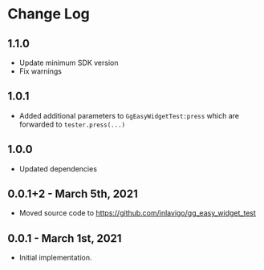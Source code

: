 # Change Log

## 1.1.0

- Update minimum SDK version
- Fix warnings

## 1.0.1

- Added additional parameters to `GgEasyWidgetTest:press` which are
  forwarded to `tester.press(...)`

## 1.0.0

- Updated dependencies

## 0.0.1+2 - March 5th, 2021

- Moved source code to <https://github.com/inlavigo/gg_easy_widget_test>

## 0.0.1 - March 1st, 2021

- Initial implementation.
